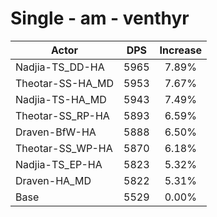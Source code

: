 # Single - am - venthyr
| Actor | DPS | Increase |
|---|:---:|:---:|
|Nadjia-TS_DD-HA|5965|7.89%|
|Theotar-SS-HA_MD|5953|7.67%|
|Nadjia-TS-HA_MD|5943|7.49%|
|Theotar-SS_RP-HA|5893|6.59%|
|Draven-BfW-HA|5888|6.50%|
|Theotar-SS_WP-HA|5870|6.18%|
|Nadjia-TS_EP-HA|5823|5.32%|
|Draven-HA_MD|5822|5.31%|
|Base|5529|0.00%|
